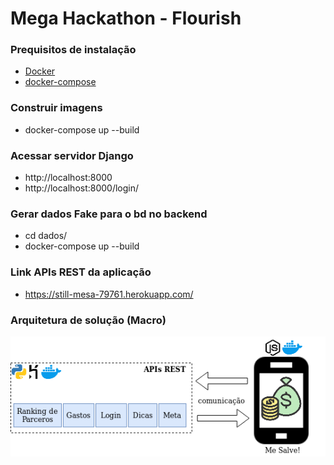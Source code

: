 # Mega Hackathon - Flourish

### Prequisitos de instalação
- [Docker](https://docs.docker.com/get-docker/)
- [docker-compose](https://docs.docker.com/compose/install/)

### Construir imagens

- docker-compose up --build

### Acessar servidor Django

- http://localhost:8000
- http://localhost:8000/login/

### Gerar dados Fake para o bd no backend
- cd dados/
- docker-compose up --build

### Link APIs REST da aplicação
- https://still-mesa-79761.herokuapp.com/

### Arquitetura de solução (Macro)

<img width="800" alt="portfolio_view" src="arquitetura/arquitetura_solucao.png">


